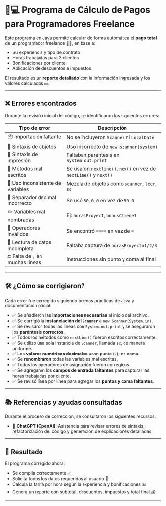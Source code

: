 
# 🧠💻 Programa de Cálculo de Pagos para Programadores Freelance

Este programa en Java permite calcular de forma automática el **pago total** de un programador freelance 👨‍💻, en base a:

- Su experiencia y tipo de contrato
- Horas trabajadas para 3 clientes
- Bonificaciones por cliente
- Aplicación de descuentos e impuestos

El resultado es un **reporte detallado** con la información ingresada y los valores calculados 💵.

---

## ❌ Errores encontrados

Durante la revisión inicial del código, se identificaron los siguientes errores:

| Tipo de error | Descripción |
|---------------|-------------|
| 📦 Importación faltante | No se incluyeron `Scanner` ni `LocalDate` |
| 🧱 Sintaxis de objetos | Uso incorrecto de `new scanner(system)` |
| 🧾 Sintaxis de impresión | Faltaban paréntesis en `System.out.print` |
| 🔡 Métodos mal escritos | Se usaron `nextline()`, `nex()` en vez de `nextLine()` y `next()` |
| 👤 Uso inconsistente de variables | Mezcla de objetos como `scanner`, `leer`, `sc` |
| 🔢 Separador decimal incorrecto | Se usó `50,0,0` en vez de `50.0` |
| ✏️ Variables mal nombradas | Ej: `horasProyec1`, `bonusCliene1` |
| 🧮 Operadores inválidos | Se encontró `====` en vez de `=` |
| 🚫 Lectura de datos incompleta | Faltaba captura de `horasProyecto1/2/3` |
| 🔚 Falta de `;` en muchas líneas | Instrucciones sin punto y coma al final |

---

## 🛠️ ¿Cómo se corrigieron?

Cada error fue corregido siguiendo buenas prácticas de Java y documentación oficial:

- ✅ Se añadieron las **importaciones necesarias** al inicio del archivo.
- ✅ Se corrigió la **instanciación del `Scanner`** a `new Scanner(System.in)`.
- ✅ Se revisaron todas las líneas con `System.out.print` y se aseguraron los **paréntesis correctos**.
- ✅ Todos los métodos como `nextLine()` fueron escritos correctamente.
- ✅ Se utilizó una sola instancia de `Scanner`, llamada `sc`, de manera uniforme.
- ✅ Los **valores numéricos decimales** usan punto (`.`), no coma.
- ✅ Se **renombraron** todas las variables mal escritas.
- ✅ Todos los operadores de asignación fueron corregidos.
- ✅ Se agregaron los **campos de entrada faltantes** para capturar las horas trabajadas por cliente.
- ✅ Se revisó línea por línea para agregar los **puntos y coma faltantes**.

---

## 📚 Referencias y ayudas consultadas

Durante el proceso de corrección, se consultaron los siguientes recursos:

- 🤖 **ChatGPT (OpenAI)**: Asistencia para revisar errores de sintaxis, refactorización del código y generación de explicaciones detalladas.

---

## 🧪 Resultado

El programa corregido ahora:
- Se compila correctamente ✅
- Solicita todos los datos requeridos al usuario 👥
- Calcula la tarifa por hora según la experiencia y bonificaciones 📊
- Genera un reporte con subtotal, descuentos, impuestos y total final 💰


---







